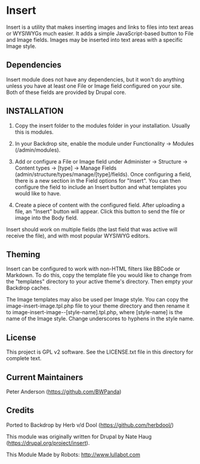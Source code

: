 Insert
========

Insert is a utility that makes inserting images and links to files into text areas or WYSIWYGs much easier. It adds a simple JavaScript-based button to File and Image fields. Images may be inserted into text areas with a specific Image style.

Dependencies
------------

Insert module does not have any dependencies, but it won't do anything unless
you have at least one File or Image field configured on your site. Both of
these fields are provided by Drupal core.

INSTALLATION
------------

1) Copy the insert folder to the modules folder in your installation. Usually
   this is modules.

2) In your Backdrop site, enable the module under Functionality -> Modules
   (/admin/modules).

3) Add or configure a File or Image field under Administer -> Structure ->
   Content types -> [type] -> Manage Fields
   (admin/structure/types/manage/[type]/fields). Once configuring a field,
   there is a new section in the Field options for "Insert". You can then
   configure the field to include an Insert button and what templates you would
   like to have.

4) Create a piece of content with the configured field. After uploading a file,
   an "Insert" button will appear. Click this button to send the file or image
   into the Body field.

Insert should work on multiple fields (the last field that was active will
receive the file), and with most popular WYSIWYG editors.

Theming
-------

Insert can be configured to work with non-HTML filters like BBCode or Markdown.
To do this, copy the template file you would like to change from the "templates"
directory to your active theme's directory. Then empty your Backdrop caches.

The Image templates may also be used per Image style. You can copy the
image-insert-image.tpl.php file to your theme directory and then rename it to
image-insert-image--[style-name].tpl.php, where [style-name] is the name of the
Image style. Change underscores to hyphens in the style name.

License
-------

This project is GPL v2 software. See the LICENSE.txt file in this directory for
complete text.

Current Maintainers
-------------------

Peter Anderson (https://github.com/BWPanda)

Credits
-------

Ported to Backdrop by Herb v/d Dool (https://github.com/herbdool/)

This module was originally written for Drupal by Nate Haug (https://drupal.org/project/insert).

This Module Made by Robots: http://www.lullabot.com
